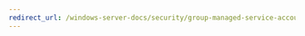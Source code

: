 ```yaml
---
redirect_url: /windows-server-docs/security/group-managed-service-accounts/security-options/network-security-do-not-store-lan-manager-hash-value-on-next-password-change.md
---
```

